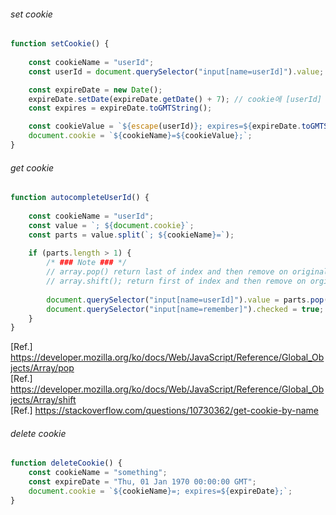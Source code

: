 ###### set cookie
```js
function setCookie() {
		
	const cookieName = "userId";
	const userId = document.querySelector("input[name=userId]").value;

	const expireDate = new Date();
	expireDate.setDate(expireDate.getDate() + 7); // cookie에 [userId] 7일동안 보관
	const expires = expireDate.toGMTString();

	const cookieValue = `${escape(userId)}; expires=${expireDate.toGMTString()};`;
	document.cookie = `${cookieName}=${cookieValue};`;
}
```
  
###### get cookie  
```js
function autocompleteUserId() {
	
	const cookieName = "userId";
	const value = `; ${document.cookie}`;
	const parts = value.split(`; ${cookieName}=`);
	
	if (parts.length > 1) {
		/* ### Note ### */
		// array.pop() return last of index and then remove on original array
		// array.shift(); return first of index and then remove on orginal array
		
		document.querySelector("input[name=userId]").value = parts.pop().split(';').shift();
		document.querySelector("input[name=remember]").checked = true;
	}
}
```
[Ref.] https://developer.mozilla.org/ko/docs/Web/JavaScript/Reference/Global_Objects/Array/pop  
[Ref.] https://developer.mozilla.org/ko/docs/Web/JavaScript/Reference/Global_Objects/Array/shift  
[Ref.] https://stackoverflow.com/questions/10730362/get-cookie-by-name  

###### delete cookie  
```js
function deleteCookie() {
	const cookieName = "something";
	const expireDate = "Thu, 01 Jan 1970 00:00:00 GMT";
	document.cookie = `${cookieName}=; expires=${expireDate};`;
}
```

